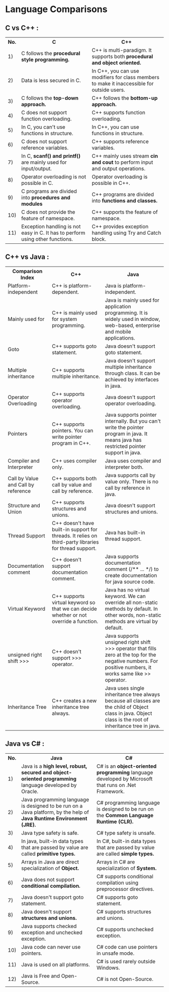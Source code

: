 # Language Comparisons

## C vs C++ :

<table class="alt">
    <tbody><tr>
        <th>No.</th>
        <th>C</th>
        <th>C++</th>
   </tr>
   <tr>
      <td>1)</td>
      <td>C follows the <strong>procedural style programming.</strong></td>
      <td>C++ is multi-paradigm. It supports both <strong>procedural and object oriented.</strong></td>
   </tr>
   <tr>
      <td>2)</td>
      <td>Data is less secured in C.</td>
      <td>In C++, you can use modifiers for class members to make it inaccessible for outside users.</td>
   </tr>
   <tr>
      <td>3)</td>
      <td>C follows the <strong>top-down approach.</strong></td>
      <td>C++ follows the <strong>bottom-up approach.</strong></td>
   </tr>
   <tr>
      <td>4)</td>
      <td>C does not support function overloading.</td>
      <td>C++ supports function overloading.</td>
   </tr>
   <tr>
      <td>5)</td>
      <td>In C, you can't use functions in structure.</td>
      <td>In C++, you can use functions in structure.</td>
   </tr>
   <tr>
      <td>6)</td>
      <td>C does not support reference variables.</td>
      <td>C++ supports reference variables.</td>
   </tr>
   <tr>
      <td>7)</td>
      <td>In C, <strong>scanf() and printf()</strong> are mainly used for input/output.</td>
      <td>C++ mainly uses stream <strong>cin and cout</strong> to perform input and output operations.</td>
   </tr>
   <tr>
      <td>8)</td>
      <td>Operator overloading is not possible in C.</td>
      <td>Operator overloading is possible in C++.</td>
   </tr>
   <tr>
      <td>9)</td>
      <td>C programs are divided into <strong>procedures and modules</strong></td>
      <td>C++ programs are divided into <strong>functions and classes.</strong></td>
   </tr>
   <tr>
      <td>10)</td>
      <td>C does not provide the feature of namespace.</td>
      <td>C++ supports the feature of namespace.</td>
   </tr>
   <tr>
      <td>11)</td>
      <td>Exception handling is not easy in C. It has to perform using other functions.</td>
      <td>C++ provides exception handling using Try and Catch block.</td>
   </tr>
</tbody></table>

## C++ vs Java :

<table class="alt">
<tbody><tr><th>Comparison Index</th> <th>C++</th><th>Java</th></tr>
<tr><td>Platform-independent</td><td>C++ is platform-dependent.</td><td>Java is platform-independent.</td></tr>
<tr><td>Mainly used for</td><td>C++ is mainly used for system programming.</td><td>Java is mainly used for application programming. It is widely used in window, web-based, enterprise and mobile applications.</td></tr>
<tr><td>Goto</td><td>C++ supports goto statement.</td><td>Java doesn't support goto statement.</td></tr>
<tr><td>Multiple inheritance</td><td>C++ supports multiple inheritance.</td><td>Java doesn't support multiple inheritance through class. It can be achieved by interfaces in java.</td></tr>
<tr><td>Operator Overloading</td><td>C++ supports operator overloading.</td><td>Java doesn't support operator overloading.</td></tr>
<tr><td>Pointers</td><td>C++ supports pointers. You can write pointer program in C++.</td><td>Java supports pointer internally. But you can't write the pointer program in java. It means java has restricted pointer support in java.</td></tr>
<tr><td>Compiler and Interpreter</td><td>C++ uses compiler only.</td><td>Java uses compiler and interpreter both.</td></tr>
<tr><td>Call by Value and Call by reference</td><td>C++ supports both call by value and call by reference.</td><td>Java supports call by value only. There is no call by reference in java.</td></tr>
<tr><td>Structure and Union</td><td>C++ supports structures and unions.</td><td>Java doesn't support structures and unions.</td></tr>
<tr><td>Thread Support</td><td>C++ doesn't have built-in support for threads. It relies on third-party libraries for thread support.</td><td>Java has built-in thread support.</td></tr>
<tr><td>Documentation comment</td><td>C++ doesn't support documentation comment.</td><td>Java supports documentation comment (/** ... */) to create documentation for java source code.</td></tr>
<tr><td>Virtual Keyword</td><td>C++ supports virtual keyword so that we can decide whether or not override a function.</td><td>Java has no virtual keyword. We can override all non-static methods by default. In other words, non-static methods are virtual by default.</td></tr>
<tr><td>unsigned right shift &gt;&gt;&gt;</td><td>C++ doesn't support &gt;&gt;&gt; operator.</td><td>Java supports unsigned right shift &gt;&gt;&gt; operator that fills zero at the top for the negative numbers. For positive numbers, it works same like &gt;&gt; operator.</td></tr>
<tr><td>Inheritance Tree</td><td>C++ creates a new inheritance tree always.</td><td>Java uses single inheritance tree always because all classes are the child of Object class in java. Object class is the root of inheritance tree in java.</td></tr>
</tbody></table>

## Java vs C# :

<table class="alt">
   <tbody><tr>
      <th>No.</th>
      <th>Java</th>
      <th>C#</th>
   </tr>
   <tr>
      <td>1)</td>
      <td>Java is a <strong>high level, robust, secured and object-oriented programming</strong> language developed by Oracle.</td>
      <td>C# is an <strong>object-oriented programming</strong> language developed by Microsoft that runs on .Net Framework.</td>
   </tr>
   <tr>
      <td>2)</td>
      <td>Java programming language is designed to be run on a Java platform, by the help of <strong>Java Runtime Environment (JRE).</strong></td>
      <td>C# programming language is designed to be run on the <strong>Common Language Runtime (CLR).</strong></td>
   </tr>
   <tr>
      <td>3)</td>
      <td>Java type safety is safe.</td>
      <td>C# type safety is unsafe.</td>
   </tr>
   <tr>
      <td>4)</td>
      <td>In java, built-in data types that are passed by value are called <strong>primitive types.</strong></td>
      <td>In C#, built-in data types that are passed by value are called <strong>simple types.</strong></td>
   </tr>
   <tr>
      <td>5)</td>
      <td>Arrays in Java are direct specialization of <strong>Object.</strong></td>
      <td>Arrays in C# are specialization of <strong>System.</strong></td>
   </tr>
   <tr>
      <td>6)</td>
      <td>Java does not support <strong>conditional compilation.</strong></td>
      <td>C# supports conditional compilation using preprocessor directives.</td>
   </tr>
   <tr>
      <td>7)</td>
      <td>Java doesn't support goto statement.</td>
      <td>C# supports goto statement.</td>
   </tr>
   <tr>
      <td>8)</td>
      <td>Java doesn't support <strong>structures and unions.</strong></td>
      <td>C# supports structures and unions.</td>
   </tr> 
   <tr>
      <td>9)</td>
      <td>Java supports checked exception and unchecked exception.</td>
      <td>C# supports unchecked exception.</td>
   </tr>
   <tr>
      <td>10)</td>
      <td>Java code can never use pointers.</td>
      <td>C# code can use pointers in unsafe mode.</td>
   </tr>
   <tr>
      <td>11)</td>
      <td>Java is used on all platforms.</td>
      <td>C# is used rarely outside Windows.</td>
   </tr>
   <tr>
      <td>12)</td>
      <td>Java is Free and Open-Source.</td>
      <td>C# is not Open-Source.</td>
   </tr>
</tbody></table>
